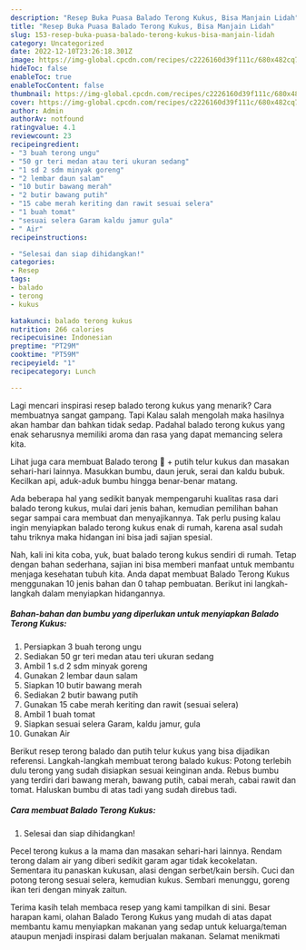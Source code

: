 ```yaml
---
description: "Resep Buka Puasa Balado Terong Kukus, Bisa Manjain Lidah"
title: "Resep Buka Puasa Balado Terong Kukus, Bisa Manjain Lidah"
slug: 153-resep-buka-puasa-balado-terong-kukus-bisa-manjain-lidah
category: Uncategorized
date: 2022-12-10T23:26:18.301Z
image: https://img-global.cpcdn.com/recipes/c2226160d39f111c/680x482cq70/balado-terong-kukus-foto-resep-utama.jpg
hideToc: false
enableToc: true
enableTocContent: false
thumbnail: https://img-global.cpcdn.com/recipes/c2226160d39f111c/680x482cq70/balado-terong-kukus-foto-resep-utama.jpg
cover: https://img-global.cpcdn.com/recipes/c2226160d39f111c/680x482cq70/balado-terong-kukus-foto-resep-utama.jpg
author: Admin
authorAv: notfound
ratingvalue: 4.1
reviewcount: 23
recipeingredient:
- "3 buah terong ungu"
- "50 gr teri medan atau teri ukuran sedang"
- "1 sd 2 sdm minyak goreng"
- "2 lembar daun salam"
- "10 butir bawang merah"
- "2 butir bawang putih"
- "15 cabe merah keriting dan rawit sesuai selera"
- "1 buah tomat"
- "sesuai selera Garam kaldu jamur gula"
- " Air"
recipeinstructions:

- "Selesai dan siap dihidangkan!"
categories:
- Resep
tags:
- balado
- terong
- kukus

katakunci: balado terong kukus 
nutrition: 266 calories
recipecuisine: Indonesian
preptime: "PT29M"
cooktime: "PT59M"
recipeyield: "1"
recipecategory: Lunch

---
```



Lagi mencari inspirasi resep balado terong kukus yang menarik? Cara membuatnya sangat gampang. Tapi Kalau salah mengolah maka hasilnya akan hambar dan bahkan tidak sedap. Padahal balado terong kukus yang enak seharusnya memiliki aroma dan rasa yang dapat memancing selera kita.


Lihat juga cara membuat Balado terong 🍆 + putih telur kukus dan masakan sehari-hari lainnya. Masukkan bumbu, daun jeruk, serai dan kaldu bubuk. Kecilkan api, aduk-aduk bumbu hingga benar-benar matang.

Ada beberapa hal yang sedikit banyak mempengaruhi kualitas rasa dari balado terong kukus, mulai dari jenis bahan, kemudian pemilihan bahan segar sampai cara membuat dan menyajikannya. Tak perlu pusing kalau ingin menyiapkan balado terong kukus enak di rumah, karena asal sudah tahu triknya maka hidangan ini bisa jadi sajian spesial.


Nah, kali ini kita coba, yuk, buat balado terong kukus sendiri di rumah. Tetap dengan bahan sederhana, sajian ini bisa memberi manfaat untuk membantu menjaga kesehatan tubuh kita. Anda dapat membuat Balado Terong Kukus menggunakan 10 jenis bahan dan 0 tahap pembuatan. Berikut ini langkah-langkah dalam menyiapkan hidangannya.

<!--inarticleads1-->

##### Bahan-bahan dan bumbu yang diperlukan untuk menyiapkan Balado Terong Kukus:

1. Persiapkan 3 buah terong ungu
1. Sediakan 50 gr teri medan atau teri ukuran sedang
1. Ambil 1 s.d 2 sdm minyak goreng
1. Gunakan 2 lembar daun salam
1. Siapkan 10 butir bawang merah
1. Sediakan 2 butir bawang putih
1. Gunakan 15 cabe merah keriting dan rawit (sesuai selera)
1. Ambil 1 buah tomat
1. Siapkan sesuai selera Garam, kaldu jamur, gula
1. Gunakan  Air


Berikut resep terong balado dan putih telur kukus yang bisa dijadikan referensi. Langkah-langkah membuat terong balado kukus: Potong terlebih dulu terong yang sudah disiapkan sesuai keinginan anda. Rebus bumbu yang terdiri dari bawang merah, bawang putih, cabai merah, cabai rawit dan tomat. Haluskan bumbu di atas tadi yang sudah direbus tadi. 

<!--inarticleads2-->

##### Cara membuat Balado Terong Kukus:


1. Selesai dan siap dihidangkan!

Pecel terong kukus a la mama dan masakan sehari-hari lainnya. Rendam terong dalam air yang diberi sedikit garam agar tidak kecokelatan. Sementara itu panaskan kukusan, alasi dengan serbet/kain bersih. Cuci dan potong terong sesuai selera, kemudian kukus. Sembari menunggu, goreng ikan teri dengan minyak zaitun. 

Terima kasih telah membaca resep yang kami tampilkan di sini. Besar harapan kami, olahan Balado Terong Kukus yang mudah di atas dapat membantu kamu menyiapkan makanan yang sedap untuk keluarga/teman ataupun menjadi inspirasi dalam berjualan makanan. Selamat menikmati
